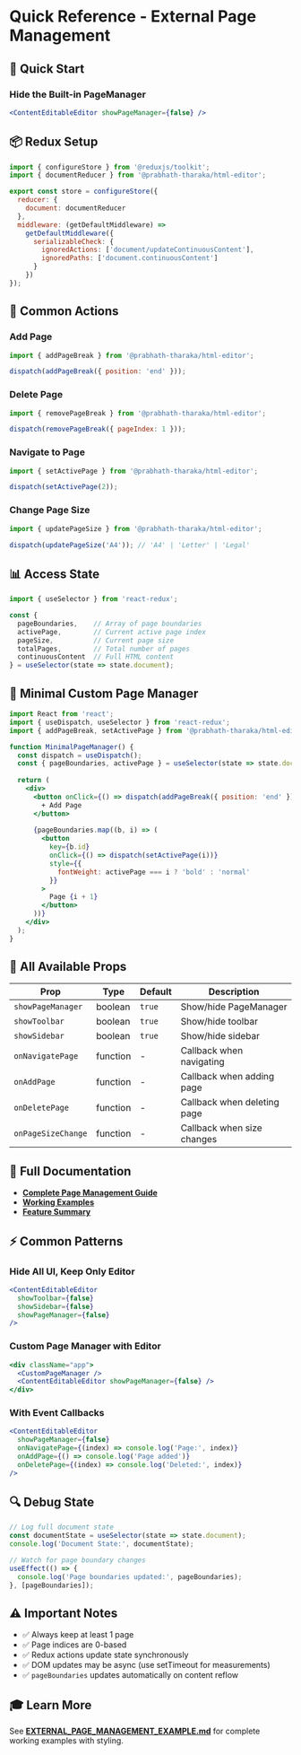 # Quick Reference - External Page Management

## 🚀 Quick Start

### Hide the Built-in PageManager

```jsx
<ContentEditableEditor showPageManager={false} />
```

## 📦 Redux Setup

```javascript
import { configureStore } from '@reduxjs/toolkit';
import { documentReducer } from '@prabhath-tharaka/html-editor';

export const store = configureStore({
  reducer: {
    document: documentReducer
  },
  middleware: (getDefaultMiddleware) =>
    getDefaultMiddleware({
      serializableCheck: {
        ignoredActions: ['document/updateContinuousContent'],
        ignoredPaths: ['document.continuousContent']
      }
    })
});
```

## 🔧 Common Actions

### Add Page
```javascript
import { addPageBreak } from '@prabhath-tharaka/html-editor';

dispatch(addPageBreak({ position: 'end' }));
```

### Delete Page
```javascript
import { removePageBreak } from '@prabhath-tharaka/html-editor';

dispatch(removePageBreak({ pageIndex: 1 }));
```

### Navigate to Page
```javascript
import { setActivePage } from '@prabhath-tharaka/html-editor';

dispatch(setActivePage(2));
```

### Change Page Size
```javascript
import { updatePageSize } from '@prabhath-tharaka/html-editor';

dispatch(updatePageSize('A4')); // 'A4' | 'Letter' | 'Legal'
```

## 📊 Access State

```javascript
import { useSelector } from 'react-redux';

const { 
  pageBoundaries,    // Array of page boundaries
  activePage,        // Current active page index
  pageSize,          // Current page size
  totalPages,        // Total number of pages
  continuousContent  // Full HTML content
} = useSelector(state => state.document);
```

## 🎯 Minimal Custom Page Manager

```jsx
import React from 'react';
import { useDispatch, useSelector } from 'react-redux';
import { addPageBreak, setActivePage } from '@prabhath-tharaka/html-editor';

function MinimalPageManager() {
  const dispatch = useDispatch();
  const { pageBoundaries, activePage } = useSelector(state => state.document);
  
  return (
    <div>
      <button onClick={() => dispatch(addPageBreak({ position: 'end' }))}>
        + Add Page
      </button>
      
      {pageBoundaries.map((b, i) => (
        <button 
          key={b.id}
          onClick={() => dispatch(setActivePage(i))}
          style={{ 
            fontWeight: activePage === i ? 'bold' : 'normal' 
          }}
        >
          Page {i + 1}
        </button>
      ))}
    </div>
  );
}
```

## 🎨 All Available Props

| Prop | Type | Default | Description |
|------|------|---------|-------------|
| `showPageManager` | boolean | `true` | Show/hide PageManager |
| `showToolbar` | boolean | `true` | Show/hide toolbar |
| `showSidebar` | boolean | `true` | Show/hide sidebar |
| `onNavigatePage` | function | - | Callback when navigating |
| `onAddPage` | function | - | Callback when adding page |
| `onDeletePage` | function | - | Callback when deleting page |
| `onPageSizeChange` | function | - | Callback when size changes |

## 📖 Full Documentation

- **[Complete Page Management Guide](PAGE_MANAGEMENT.md)**
- **[Working Examples](EXTERNAL_PAGE_MANAGEMENT_EXAMPLE.md)**
- **[Feature Summary](PAGE_MANAGER_CUSTOMIZATION_SUMMARY.md)**

## ⚡ Common Patterns

### Hide All UI, Keep Only Editor
```jsx
<ContentEditableEditor 
  showToolbar={false}
  showSidebar={false}
  showPageManager={false}
/>
```

### Custom Page Manager with Editor
```jsx
<div className="app">
  <CustomPageManager />
  <ContentEditableEditor showPageManager={false} />
</div>
```

### With Event Callbacks
```jsx
<ContentEditableEditor 
  showPageManager={false}
  onNavigatePage={(index) => console.log('Page:', index)}
  onAddPage={() => console.log('Page added')}
  onDeletePage={(index) => console.log('Deleted:', index)}
/>
```

## 🔍 Debug State

```javascript
// Log full document state
const documentState = useSelector(state => state.document);
console.log('Document State:', documentState);

// Watch for page boundary changes
useEffect(() => {
  console.log('Page boundaries updated:', pageBoundaries);
}, [pageBoundaries]);
```

## ⚠️ Important Notes

- ✅ Always keep at least 1 page
- ✅ Page indices are 0-based
- ✅ Redux actions update state synchronously
- ✅ DOM updates may be async (use setTimeout for measurements)
- ✅ `pageBoundaries` updates automatically on content reflow

## 🎓 Learn More

See **[EXTERNAL_PAGE_MANAGEMENT_EXAMPLE.md](EXTERNAL_PAGE_MANAGEMENT_EXAMPLE.md)** for complete working examples with styling.
